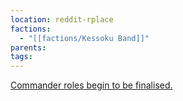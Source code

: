 ```yaml
---
location: reddit-rplace
factions:
  - "[[factions/Kessoku Band]]"
parents: 
tags: 
---
```

[Commander roles begin to be finalised.](https://discord.com/channels/1093664259273130084/1131230952119615600/1131471544703528970)
